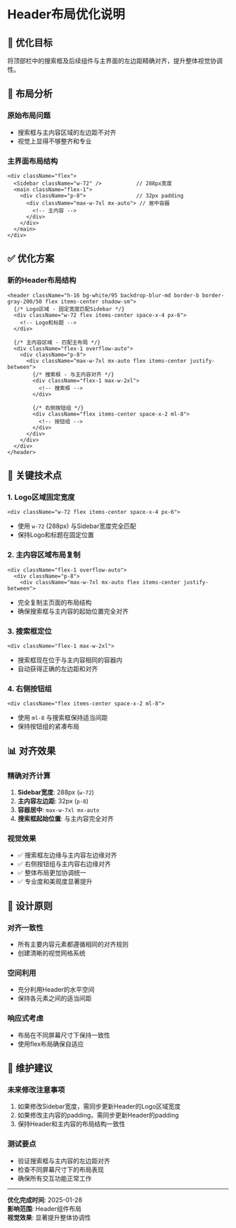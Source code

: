 # Header布局优化说明

## 🎯 优化目标

将顶部栏中的搜索框及后续组件与主界面的左边距精确对齐，提升整体视觉协调性。

## 📐 布局分析

### 原始布局问题
- 搜索框与主内容区域的左边距不对齐
- 视觉上显得不够整齐和专业

### 主界面布局结构
```
<div className="flex">
  <Sidebar className="w-72" />           // 288px宽度
  <main className="flex-1">
    <div className="p-8">                // 32px padding
      <div className="max-w-7xl mx-auto"> // 居中容器
        <!-- 主内容 -->
      </div>
    </div>
  </main>
</div>
```

## ✅ 优化方案

### 新的Header布局结构
```tsx
<header className="h-16 bg-white/95 backdrop-blur-md border-b border-gray-200/50 flex items-center shadow-sm">
  {/* Logo区域 - 固定宽度匹配Sidebar */}
  <div className="w-72 flex items-center space-x-4 px-6">
    <!-- Logo和标题 -->
  </div>

  {/* 主内容区域 - 匹配主布局 */}
  <div className="flex-1 overflow-auto">
    <div className="p-8">
      <div className="max-w-7xl mx-auto flex items-center justify-between">
        {/* 搜索框 - 与主内容对齐 */}
        <div className="flex-1 max-w-2xl">
          <!-- 搜索框 -->
        </div>

        {/* 右侧按钮组 */}
        <div className="flex items-center space-x-2 ml-8">
          <!-- 按钮组 -->
        </div>
      </div>
    </div>
  </div>
</header>
```

## 🔧 关键技术点

### 1. Logo区域固定宽度
```tsx
<div className="w-72 flex items-center space-x-4 px-6">
```
- 使用 `w-72` (288px) 与Sidebar宽度完全匹配
- 保持Logo和标题在固定位置

### 2. 主内容区域布局复制
```tsx
<div className="flex-1 overflow-auto">
  <div className="p-8">
    <div className="max-w-7xl mx-auto flex items-center justify-between">
```
- 完全复制主页面的布局结构
- 确保搜索框与主内容的起始位置完全对齐

### 3. 搜索框定位
```tsx
<div className="flex-1 max-w-2xl">
```
- 搜索框现在位于与主内容相同的容器内
- 自动获得正确的左边距和对齐

### 4. 右侧按钮组
```tsx
<div className="flex items-center space-x-2 ml-8">
```
- 使用 `ml-8` 与搜索框保持适当间距
- 保持按钮组的紧凑布局

## 📊 对齐效果

### 精确对齐计算
1. **Sidebar宽度**: 288px (`w-72`)
2. **主内容左边距**: 32px (`p-8`)
3. **容器居中**: `max-w-7xl mx-auto`
4. **搜索框起始位置**: 与主内容完全对齐

### 视觉效果
- ✅ 搜索框左边缘与主内容左边缘对齐
- ✅ 右侧按钮组与主内容右边缘对齐
- ✅ 整体布局更加协调统一
- ✅ 专业度和美观度显著提升

## 🎨 设计原则

### 对齐一致性
- 所有主要内容元素都遵循相同的对齐规则
- 创建清晰的视觉网格系统

### 空间利用
- 充分利用Header的水平空间
- 保持各元素之间的适当间距

### 响应式考虑
- 布局在不同屏幕尺寸下保持一致性
- 使用flex布局确保自适应

## 🔄 维护建议

### 未来修改注意事项
1. 如果修改Sidebar宽度，需同步更新Header的Logo区域宽度
2. 如果修改主内容的padding，需同步更新Header的padding
3. 保持Header和主内容的布局结构一致性

### 测试要点
- 验证搜索框与主内容的左边距对齐
- 检查不同屏幕尺寸下的布局表现
- 确保所有交互功能正常工作

---

**优化完成时间**: 2025-01-28  
**影响范围**: Header组件布局  
**视觉效果**: 显著提升整体协调性
